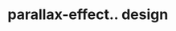 # parallax-effect.. design                                                                                                              

